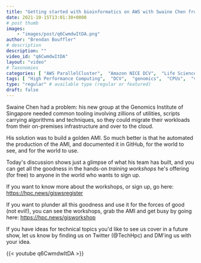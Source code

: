 ```yaml
---
title: "Getting started with bioinformatics on AWS with Swaine Chen from GIS"
date: 2021-10-15T13:01:30+0000
# post thumb
images:
    - "images/post/q6CwmdwItDA.png"
author: "Brendan Bouffler"
# description
description: ""
video_id: "q6CwmdwItDA"
layout: "video"
# Taxonomies
categories: [ "AWS ParallelCluster",  "Amazon NICE DCV",  "Life Sciences", ]
tags: [ "High Performance Computing",  "DCV",  "genomics",  "CPUs",  "virtualization",  "ParallelCluster",  "EC2",  "Storage",  "bioinformatics",  "HPC",  "Covid-19",  "science",  "Lustre",  "Schedulers",  "vizualization",  "singapore",  "GPUs",  "techshorts", ]
type: "regular" # available type (regular or featured)
draft: false
---
```


Swaine Chen had a problem: his new group at the Genomics Institute of Singapore needed common tooling involving zillions of utilities, scripts carrying algorithms and techniques, so they could migrate their workloads from their on-premises infrastructure and over to the cloud.

His solution was to build a golden AMI. So much better is that he automated the production of the AMI, and documented it in GitHub, for the world to see, and for the world to use.

Today's discussion shows just a glimpse of what his team has built, and you can get all the goodness in the hands-on *training workshops* he's offering (for free) to anyone in the world who wants to sign up.

If you want to know more about the workshops, or sign up, go here: https://hpc.news/giswsregister

If you want to plunder all this goodness and use it for the forces of good (not evil!), you can see the workshops, grab the AMI and get busy by going here: https://hpc.news/gisworkshop

If you have ideas for technical topics you'd like to see us cover in a future show, let us know by finding us on Twitter (@TechHpc) and DM'ing us with your idea.

{{< youtube q6CwmdwItDA >}}